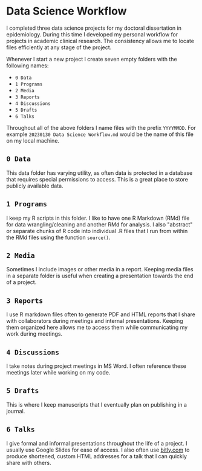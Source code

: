 # Data Science Workflow

I completed three data science projects for my doctoral dissertation in epidemiology. During this time I developed my personal workflow for projects in academic clinical research. The consistency allows me to locate files efficiently at any stage of the project.

Whenever I start a new project I create seven empty folders with the following names:

* `0 Data`
* `1 Programs`
* `2 Media`
* `3 Reports`
* `4 Discussions`
* `5 Drafts`
* `6 Talks`

Throughout all of the above folders I name files with the prefix `YYYYMMDD`. For example `20230130 Data Science Workflow.md` would be the name of this file on my local machine.


## `0 Data`

This data folder has varying utility, as often data is protected in a database that requires special permissions to access. This is a great place to store publicly available data.


## `1 Programs`

I keep my R scripts in this folder. I like to have one R Markdown (RMd) file for data wrangling/cleaning and another RMd for analysis. I also "abstract" or separate chunks of R code into individual .R files that I run from within the RMd files using the function `source()`.  


## `2 Media`

Sometimes I include images or other media in a report. Keeping media files in a separate folder is useful when creating a presentation towards the end of a project.  


## `3 Reports`

I use R markdown files often to generate PDF and HTML reports that I share with collaborators during meetings and internal presentations. Keeping them organized here allows me to access them while communicating my work during meetings.


## `4 Discussions`

I take notes during project meetings in MS Word. I often reference these meetings later while working on my code.


## `5 Drafts`

This is where I keep manuscripts that I eventually plan on publishing in a journal.


## `6 Talks`

I give formal and informal presentations throughout the life of a project. I usually use Google Slides for ease of access. I also often use [bitly.com](https://bitly.com/) to produce shortened, custom HTML addresses for a talk that I can quickly share with others.
